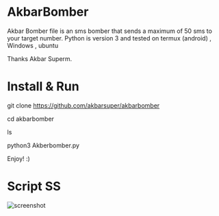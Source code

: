 # AkbarBomber
Akbar Bomber file is an sms bomber that sends a maximum of 50 sms to your target number.
Python is version 3 and tested on termux (android) , Windows , ubuntu

Thanks Akbar Superm.

# Install & Run
git clone https://github.com/akbarsuper/akbarbomber

cd akbarbomber

ls

python3 Akberbomber.py

Enjoy! :)

# Script SS

![screenshot](https://github.com/test.png)
